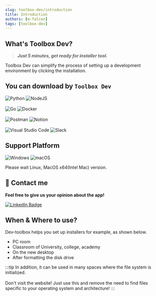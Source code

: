 ```yaml
---
slug: toolbox-dev/introduction
title: Introduction
authors: [m-falcon]
tags: [toolbox-dev]
---
```


## What's Toolbox Dev?
> **_Just 5 minutes, get ready for installer tool._**

Toolbox Dev can simplify the process of setting up a development environment by clicking the installation.

## You can download by `Toolbox Dev`
![Python](https://img.shields.io/badge/python-3670A0?style=for-the-badge&logo=python&logoColor=ffdd54) ![NodeJS](https://img.shields.io/badge/node.js-6DA55F?style=for-the-badge&logo=node.js&logoColor=white)<br></br>
![Go](https://img.shields.io/badge/go-%2300ADD8.svg?style=for-the-badge&logo=go&logoColor=white) ![Docker](https://img.shields.io/badge/docker-%230db7ed.svg?style=for-the-badge&logo=docker&logoColor=white)<br></br>
![Postman](https://img.shields.io/badge/Postman-FF6C37?style=for-the-badge&logo=postman&logoColor=white) ![Notion](https://img.shields.io/badge/Notion-%23000000.svg?style=for-the-badge&logo=notion&logoColor=white)<br></br>
![Visual Studio Code](https://img.shields.io/badge/Visual%20Studio%20Code-0078d7.svg?style=for-the-badge&logo=visual-studio-code&logoColor=white) ![Slack](https://img.shields.io/badge/Slack-4A154B?style=for-the-badge&logo=slack&logoColor=white)

## Support Platform
![Windows](https://img.shields.io/badge/Windows-0078D6?style=for-the-badge&logo=windows&logoColor=white) ![macOS](https://img.shields.io/badge/mac%20os-000000?style=for-the-badge&logo=macos&logoColor=F0F0F0)

Please wait Linux, MacOS x64(Intel Mac) version.

## 💬 Contact me
**Feel free to give us your opinion about the app!** 

[![LinkedIn Badge](http://img.shields.io/badge/-LinkedIn-0072b1?style=for-the-badge&logo=linkedin&link=https://www.linkedin.com/in/%EC%8A%B9%ED%9B%88-%EB%AC%B8-750789197/)](https://www.linkedin.com/in/%EC%8A%B9%ED%9B%88-%EB%AC%B8-750789197/)


## When & Where to use?
Dev-toolbox helps you set up installers for example, as shown below.
- PC room
- Classroom of University, college, academy
- On the new desktop
- After formatting the disk drive

:::tip
In addition, it can be used in many spaces where the file system is initialized. <br></br>
Don't visit the website! Just use this and remove the need to find files specific to your operating system and architecture!
:::